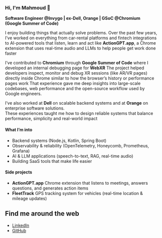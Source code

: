 ### Hi, I'm Mahmoud 👋  

**Software Engineer @Invygo | ex-Dell, Orange | GSoC @Chromium (Google Summer of Code)**  

I enjoy building things that actually solve problems. Over the past few years, I’ve worked on everything from car-rental platforms and fintech integrations to AI-powered tools that listen, learn and act like **ActionGPT.app**, a Chrome extension that uses real-time audio and LLMs to help people get work done faster

I’ve contributed to **Chromium** through **Google Summer of Code** where I developed an internal debugging page for **WebXR**
The project helped developers inspect, monitor and debug XR sessions (like AR/VR pages) directly inside Chrome similar to how the browser’s history or performance pages work
That experience gave me deep insights into large-scale codebases, web performance and the open-source workflow used by Google engineers.  

I’ve also worked at **Dell** on scalable backend systems and at **Orange** on enterprise software solutions.  
These experiences taught me how to design reliable systems that balance performance, simplicity and real-world impact

#### What I’m into
- Backend systems (Node.js, Kotlin, Spring Boot)  
- Observability & reliability (OpenTelemetry, Honeycomb, Prometheus, Grafana)  
- AI & LLM applications (speech-to-text, RAG, real-time audio)  
- Building SaaS tools that make life easier  

#### Side projects
- **ActionGPT.app** Chrome extension that listens to meetings, answers questions, and generates action items  
- **FleetTrack** GPS tracking system for vehicles (real-time location & mileage updates)  

## Find me around the web  
- [LinkedIn](https://www.linkedin.com/in/mahmoudaahmedd/)  
- [GitHub](https://github.com/mahmoudahmedd)  

<!--
**mahmoudahmedd/mahmoudahmedd** is a ✨ _special_ ✨ repository because its `README.md` (this file) appears on your GitHub profile.

Here are some ideas to get you started:

- 🔭 I’m currently working on ...
- 🌱 I’m currently learning ...
- 👯 I’m looking to collaborate on ...
- 🤔 I’m looking for help with ...
- 💬 Ask me about ...
- 📫 How to reach me: ...
- 😄 Pronouns: ...
- ⚡ Fun fact: ...
-->
